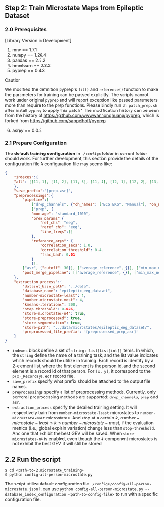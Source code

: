 ## Step 2: Train Microstate Maps from Epileptic Dataset

### 2.0 Prerequisites
[Library Version in Development]
1. mne == 1.7.1
2. numpy == 1.26.4
3. pandas == 2.2.2
4. hmmlearn == 0.3.2
5. pyprep == 0.4.3
> [!CAUTION]
> We modified the definition pyprep's `fit()` and `reference()` function to make the parameters for training can be passed explicitly.
> The scripts cannot work under original `pyprep` and will report exception like passed parameters more than require to the prep functions.
> Please kindly run `sh patch_prep.sh` after install `pyprep` to apply this patch^.
> The modification history can be seen from the history of https://github.com/wwwwanhonghuang/pyprep, which is forked from https://github.com/sappelhoff/pyprep
6. asrpy == 0.0.3

### 2.1 Prepare Configuration
The **default training configuration** in `./configs` folder in current folder should work.
For further development, this section provide the details of the configuration file
A configuration file may seems like:
``` json
{
    "indexes":{
	"all": [[11, 1], [11, 2], [11, 3], [11, 4], [12, 1], [12, 2], [13, 1], [13, 2], [13, 3], [13, 4], [14, 1], [15, 1], [15, 2], [15, 3], [15,4 ]]
    },
    "save_prefix":"[prep-asr]",
    "preprocessings":{
        "pipeline":[
            ["drop_channels", {"ch_names": ["ECG EKG", "Manual"], "on_missing": "warn"}], 
            ["prep", {
            "montage": "standard_1020",
            "prep_params":{
                "ref_chs": "eeg",
                "reref_chs": "eeg",
                "line_freqs":[]
            },
            "reference_args": {
                "correlation_secs": 1.0, 
                "correlation_threshold": 0.4, 
                "frac_bad": 0.01
            }
            }],
        ["asr", {"cutoff": 30}], ["average_reference", {}], ["min_max_nor", {}]],
        "post_merge_pipeline": [["average_reference", {}], ["min_max_nor", {}]]
    },
    "extraction_process":{
        "dataset_base_path": "../data",
        "database_name": "epileptic_eeg_dataset",
        "number-microstate-least": 4,
        "number-microstate-most": 4,
        "kmeans-iterations": 200,
        "stop-threshold": 0.025,
        "store-microstates-n4": true,
        "store-preprocessed": true,
        "store-segmentation": true,
        "store-path": "../data/microstates/epileptic_eeg_dataset/",
        "preprocessed_file_prefix": "[preprocessed_prep_asr]"
    }
}
```
+ `indexes` block define a set of `string: list[List[int]]` items. In which, the `string` define the name of a training task, and the list value indicates which records should be utilize in training. Each record is identify by a 2-element list, where the first element is the person id, and the second element is a record id of that person.  For `[x, y]`, it correspond to the `p{x}_Record{y}.edf` record file.
+ `save_prefix` specify what prefix should be attached to the output file names.
+ `preprocessings` specify a list of preprocessing methods. Currently, only serveral preprocessing methods are supported: `drop_channels`, `prep` and `asr`.
+ `extraction_process` specify the detailed training setting. It will respectively train from `number-microstate-least` microstates to `number-microstate-most` microstates. And stop at a certain $k$, $number-microstate-least\le  k \le number-microstate-most$, if the evaluation metrics (i.e., global explain variation) change less than `stop-threshold`. And one that exhibit the best GEV will be saved.
When `store-microstates-n4` is enabled, even though the `4`-component microstates is not exhibit the best GEV, it will still be stored.

## 2.2 Run the script
```
$ cd <path-to-2.microstate_training>
$ python config-all-person-microstate.py
```
The script utilize default configuration file `./configs/config-all-person-microstate.json`
It can use `python config-all-person-microstate.py --database_index_configuration <path-to-config-file>`  to run with a specific configuration file.

